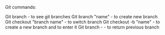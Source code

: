 Git commands:

Git branch - to see git branches
Git branch "name" - to create new branch
Git checkout "branch name" - to switch branch
Git checkout -b "name" - to create a new branch and to enter it
Git branch - - to return previous branch 
